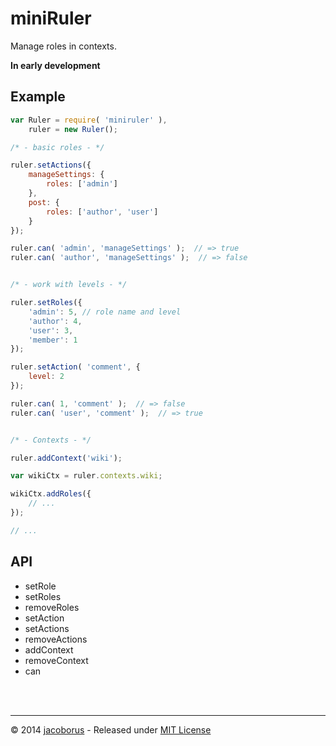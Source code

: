 miniRuler
=========

Manage roles in contexts.

**In early development**


Example
-------

```js
var Ruler = require( 'miniruler' ),
    ruler = new Ruler();

/* - basic roles - */

ruler.setActions({
    manageSettings: {
        roles: ['admin']
    },
    post: {
        roles: ['author', 'user']
    }
});

ruler.can( 'admin', 'manageSettings' );  // => true
ruler.can( 'author', 'manageSettings' );  // => false


/* - work with levels - */

ruler.setRoles({
    'admin': 5, // role name and level
    'author': 4,
    'user': 3,
    'member': 1
});

ruler.setAction( 'comment', {
    level: 2
});

ruler.can( 1, 'comment' );  // => false
ruler.can( 'user', 'comment' );  // => true


/* - Contexts - */

ruler.addContext('wiki');

var wikiCtx = ruler.contexts.wiki;

wikiCtx.addRoles({
    // ...
});

// ...
```

API
---

- setRole
- setRoles
- removeRoles
- setAction
- setActions
- removeActions
- addContext
- removeContext
- can


<br><br>

---

© 2014 [jacoborus](https://github.com/jacoborus) - Released under [MIT License](https://raw.github.com/jacoborus/miniruler/master/LICENSE)
